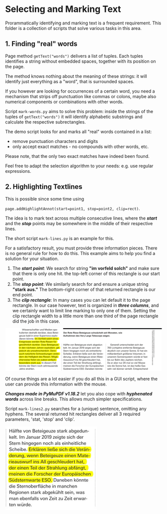 # Selecting and Marking Text
Prorammatically identifying and marking text is a frequent requirement. This folder is a collection of scripts that solve various tasks in this area.

## 1. Finding "real" words
Page method `getText("words")` delivers a list of tuples. Each tuples identifies a string without embedded spaces, together with its position on the page.

The method knows nothing about the meaning of these strings: it will identify just everything as a "word", that is surrounded spaces.

If you however are looking for occurrences of a certain word, you need a mechanism that strips off punctuation like commas or colons, maybe also numerical components or combinations with other words.

Script `mark-words.py` aims to solve this problem: inside the strings of the tuples of `getText("words")` it will identify alphabetic substrings and calculate the respective subrectangles.

The demo script looks for and marks all "real" words contained in a list:

* remove punctuation characters and digits
* only accept exact matches - no compounds with other words, etc.

Please note, that the only two exact matches have indeed been found.

Feel free to adapt the selection algorithm to your needs: e.g. use regular expressions.


## 2. Highlighting Textlines
This is possible since some time using

`page.addHighlightAnnot(start=point1, stop=point2, clip=rect)`.

The idea is to mark text across multiple consecutive lines, where the **_start_** and the **_stop_** points may be somewhere in the middle of their respective lines.

The short script `mark-lines.py` is an example for this.

For a satisfactory result, you must provide three information pieces. There is no general rule for how to do this. This example aims to help you find a solution for your situation.
1. The **_start point_**: We search for string **"im vorfeld solch"** and make sure that there is only one hit. the top-left corner of this rectangle is our start point.
2. The **_stop point_**: We similarly search for and ensure a unique string **"stark aus."** The bottom-right corner of that returned rectangle is our end point.
3. The **_clip rectangle_**: In many cases you can let default it to the page rectangle. In our case however, text is organized in **_three columns_**, and we certainly want to limit line marking to only one of them. Setting the clip rectangle width to a little more than one third of the page rectangle did the job in this case.

![screen2](mark-lines.png)

Of course things are a lot easier if you do all this in a GUI script, where the user can provide this information with the mouse.

**_Changes made in PyMuPDF v1.18.2_** let you also cope with **_hyphenated words_** across line breaks. This allows much simpler specifications.

Script `mark-lines2.py` searches for a (unique) sentence, omitting any hyphens. The several returned hit rectangles deliver all 3 required parameters, 'stat, 'stop' and 'clip'.

![screen2](mark-lines2.jpg)
